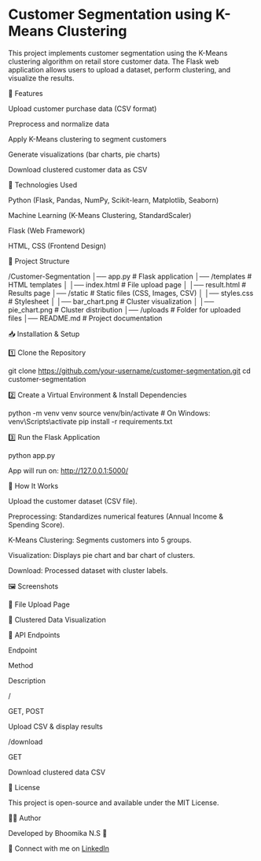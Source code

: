 # **Customer Segmentation using K-Means Clustering**

This project implements customer segmentation using the K-Means clustering algorithm on retail store customer data. The Flask web application allows users to upload a dataset, perform clustering, and visualize the results.

📌 Features

Upload customer purchase data (CSV format)

Preprocess and normalize data

Apply K-Means clustering to segment customers

Generate visualizations (bar charts, pie charts)

Download clustered customer data as CSV

🚀 Technologies Used

Python (Flask, Pandas, NumPy, Scikit-learn, Matplotlib, Seaborn)

Machine Learning (K-Means Clustering, StandardScaler)

Flask (Web Framework)

HTML, CSS (Frontend Design)

📂 Project Structure

/Customer-Segmentation
│── app.py                # Flask application
│── /templates            # HTML templates
│   │── index.html        # File upload page
│   │── result.html       # Results page
│── /static               # Static files (CSS, Images, CSV)
│   │── styles.css        # Stylesheet
│   │── bar_chart.png     # Cluster visualization
│   │── pie_chart.png     # Cluster distribution
│── /uploads              # Folder for uploaded files
│── README.md             # Project documentation

📥 Installation & Setup

1️⃣ Clone the Repository

git clone https://github.com/your-username/customer-segmentation.git
cd customer-segmentation

2️⃣ Create a Virtual Environment & Install Dependencies

python -m venv venv
source venv/bin/activate  # On Windows: venv\Scripts\activate
pip install -r requirements.txt

3️⃣ Run the Flask Application

python app.py

App will run on: http://127.0.0.1:5000/

🎯 How It Works

Upload the customer dataset (CSV file).

Preprocessing: Standardizes numerical features (Annual Income & Spending Score).

K-Means Clustering: Segments customers into 5 groups.

Visualization: Displays pie chart and bar chart of clusters.

Download: Processed dataset with cluster labels.

🖼️ Screenshots

🔹 File Upload Page



🔹 Clustered Data Visualization



📌 API Endpoints

Endpoint

Method

Description

/

GET, POST

Upload CSV & display results

/download

GET

Download clustered data CSV

📜 License

This project is open-source and available under the MIT License.

👨‍💻 Author

Developed by Bhoomika N.S 🚀

📩 Connect with me on [LinkedIn](https://www.linkedin.com/in/bhoomikans/)
